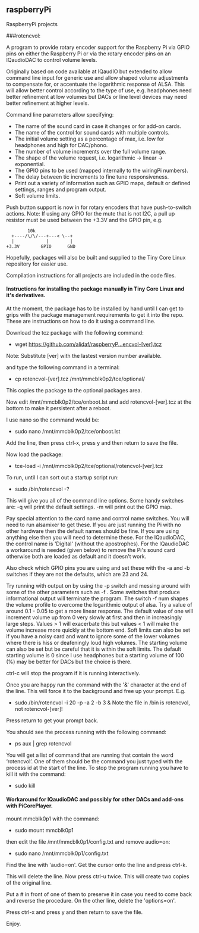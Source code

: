 ## raspberryPi
RaspberryPi projects

###rotencvol:

A program to provide rotary encoder support for the Raspberry Pi via GPIO pins on either the Raspberry Pi 
or via the rotary encoder pins on an IQaudioDAC to control volume levels.

Originally based on code available at IQaudIO but extended to allow command line input for generic use and allow
shaped volume adjustments to compensate for, or accentuate the logarithmic response of ALSA. This will allow better 
control according to the type of use, e.g. headphones need better refinement at low volumes but DACs or line level 
devices may need better refinement at higher levels.

Command line parameters allow specifying:

* The name of the sound card in case it changes or for add-on cards.
* The name of the control for sound cards with multiple controls.
* The initial volume setting as a percentage of max, i.e. low for headphones and high for DAC/phono.
* The number of volume increments over the full volume range.
* The shape of the volume request, i.e. logarithmic -> linear -> exponential.
* The GPIO pins to be used (mapped internally to the wiringPi numbers).
* The delay between tic increments to fine tune responsiveness.
* Print out a variety of information such as GPIO maps, default or defined settings, ranges and program output.
* Soft volume limits.

Push button support is now in for rotary encoders that have push-to-switch actions.
Note: If using any GPIO for the mute that is not I2C, a pull up resistor must be used between the +3.3V and the 
      GPIO pin, e.g.

            10k
      +----/\/\/---+---< \--+
      |            |        |
    +3.3V        GPIO      GND

Hopefully, packages will also be built and supplied to the Tiny Core Linux repository for easier use.

Compilation instructions for all projects are included in the code files.

#### Instructions for installing the package manually in Tiny Core Linux and it's derivatives.

At the moment, the package has to be installed by hand until I can get to grips with the package management
requirements to get it into the repo. These are instructions on how to do it using a command line.

Download the tcz package with the following command:

* wget https://github.com/alidaf/raspberryP...encvol-[ver].tcz

Note: Substitute [ver] with the lastest version number available.

and type the following command in a terminal:

* cp rotencvol-[ver].tcz /mnt/mmcblk0p2/tce/optional/

This copies the package to the optional packages area.

Now edit /mnt/mmcblk0p2/tce/onboot.lst and add rotencvol-[ver].tcz at the bottom to make it persistent after 
a reboot.

I use nano so the command would be:

* sudo nano /mnt/mmcblk0p2/tce/onboot.lst

Add the line, then press ctrl-x, press y and then return to save the file.

Now load the package:

* tce-load -i /mnt/mmcblk0p2/tce/optional/rotencvol-[ver].tcz

To run, until I can sort out a startup script run:

* sudo /bin/rotencvol -?

This will give you all of the command line options. Some handy switches are:
  -q will print the default settings. 
  -m will print out the GPIO map.

Pay special attention to the card name and control name switches. You will need to run alsamixer to get these. 
If you are just running the Pi with no other hardware then the default names should be fine. If you are using 
anything else then you will need to determine these. For the IQaudioDAC, the control name is 'Digital' 
(without the apostrophes). For the IQaudioDAC a workaround is needed (given below) to remove the Pi's sound card 
otherwise both are loaded as default and it doesn't work.

Also check which GPIO pins you are using and set these with the -a and -b switches if they are not the defaults, 
which are 23 and 24.

Try running with output on by using the -p switch and messing around with some of the other parameters such 
as -f <num>. Some switches that produce informational output will terminate the program. The switch -f num 
shapes the volume profile to overcome the logarithmic output of alsa. Try a value of around 0.1 - 0.05 to get a 
more linear response. The default value of one will increment volume up from 0 very slowly at first and then in 
increasingly large steps. Values > 1 will exacerbate this but values < 1 will make the volume increase more 
quickly at the bottom end. Soft limits can also be set if you have a noisy card and want to ignore some of the 
lower volumes where there is hiss or deafeningly loud high volumes. The starting volume can also be set but be 
careful that it is within the soft limits. The default starting volume is 0 since I use headphones but a starting 
volume of 100 (%) may be better for DACs but the choice is there.

ctrl-c will stop the program if it is running interactively.

Once you are happy run the command with the '&' character at the end of the line. This will force it to the 
background and free up your prompt. E.g.

* sudo /bin/rotencvol -i 20 -p -a 2 -b 3 &
  Note the file in /bin is rotencvol, not rotencvol-[ver]!

Press return to get your prompt back.

You should see the process running with the following command:

* ps aux | grep rotencvol

You will get a list of command that are running that contain the word ‘rotencvol’. One of them should be the 
command you just typed with the process id at the start of the line. To stop the program running you have to kill 
it with the command:

* sudo kill <process id>

#### Workaround for IQaudioDAC and possibly for other DACs and add-ons with PiCorePlayer.

mount mmcblk0p1 with the command:

* sudo mount mmcblk0p1

then edit the file /mnt/mmcblk0p1/config.txt and remove audio=on:

* sudo nano /mnt/mmcblk0p1/config.txt

Find the line with 'audio=on'.
Get the cursor onto the line and press ctrl-k.

This will delete the line.
Now press ctrl-u twice.
This will create two copies of the original line.

Put a # in front of one of them to preserve it in case you need to come back and reverse the procedure.
On the other line, delete the 'options=on'.

Press ctrl-x and press y and then return to save the file.

Enjoy.
